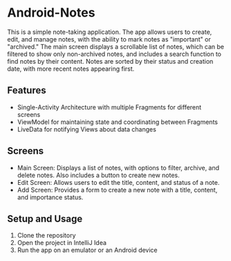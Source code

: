 # Android-Notes
This is a simple note-taking application. The app allows users to create, edit, and manage notes, with the ability to mark notes as "important" or "archived." The main screen displays a scrollable list of notes, which can be filtered to show only non-archived notes, and includes a search function to find notes by their content. Notes are sorted by their status and creation date, with more recent notes appearing first.

## Features

- Single-Activity Architecture with multiple Fragments for different screens
- ViewModel for maintaining state and coordinating between Fragments
- LiveData for notifying Views about data changes

## Screens

- Main Screen: Displays a list of notes, with options to filter, archive, and delete notes. Also includes a button to create new notes.
- Edit Screen: Allows users to edit the title, content, and status of a note.
- Add Screen: Provides a form to create a new note with a title, content, and importance status.

## Setup and Usage

1. Clone the repository
2. Open the project in IntelliJ Idea
3. Run the app on an emulator or an Android device
